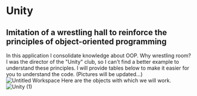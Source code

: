 # Unity
Imitation of a wrestling hall to reinforce the principles of object-oriented programming
----------------------------------------------------------------------------------------
In this application I consolidate knowledge about OOP. Why wrestling room? I was the director of the "Unity" club, so I can't find a better example to understand these principles. I will provide tables below to make it easier for you to understand the code. (Pictures will be updated...)
![Untitled Workspace](https://user-images.githubusercontent.com/87024861/175471611-77e634af-22b6-4cf2-8488-be6996809a51.png)
Here are the objects with which we will work.
![Unity (1)](https://user-images.githubusercontent.com/87024861/175473470-d68c800c-c1cb-4fe5-94d3-cef308761c5c.png)

